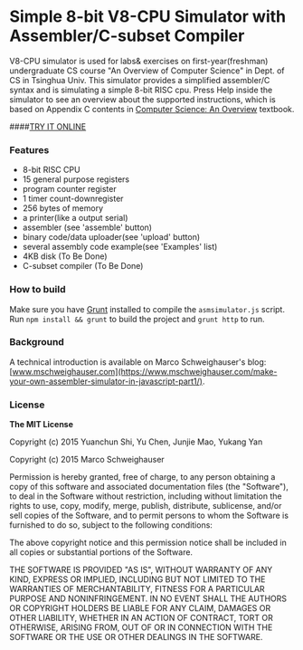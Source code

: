 # Simple 8-bit V8-CPU Simulator with Assembler/C-subset Compiler
V8-CPU simulator is used for labs& exercises on first-year(freshman) undergraduate CS course "An Overview of Computer Science" in Dept. of CS in Tsinghua Univ. This simulator provides a simplified assembler/C syntax and is simulating a simple 8-bit RISC cpu. Press Help inside the simulator to see an overview about the supported instructions, which is based on Appendix C contents in <a href="http://www.amazon.com/Computer-Science-Overview-12th-Edition/dp/0133760065" target="_blank">Computer Science: An Overview</a> textbook.

####<a href="http://v8..enight.me/" target="_blank">TRY IT ONLINE</a>

### Features
- 8-bit RISC CPU
- 15 general purpose registers
- program counter register
- 1 timer count-downregister
- 256 bytes of memory
- a printer(like a output serial)
- assembler (see 'assemble' button)
- binary code/data uploader(see 'upload' button)
- several assembly code example(see 'Examples' list)
- 4KB disk (To Be Done)
- C-subset compiler (To Be Done)

### How to build
Make sure you have <a href="http://www.gruntjs.com/" target="_blank">Grunt</a> installed to compile the `asmsimulator.js` script.
Run `npm install && grunt` to build the project and `grunt http` to run.

### Background
A technical introduction is available on Marco Schweighauser's blog: [www.mschweighauser.com](https://www.mschweighauser.com/make-your-own-assembler-simulator-in-javascript-part1/).

### License
**The MIT License**

Copyright (c) 2015 Yuanchun Shi, Yu Chen, Junjie Mao, Yukang Yan

Copyright (c) 2015 Marco Schweighauser

Permission is hereby granted, free of charge, to any person obtaining a copy of this software and associated documentation files (the "Software"), to deal in the Software without restriction, including without limitation the rights to use, copy, modify, merge, publish, distribute, sublicense, and/or sell copies of the Software, and to permit persons to whom the Software is furnished to do so, subject to the following conditions:

The above copyright notice and this permission notice shall be included in all copies or substantial portions of the Software.

THE SOFTWARE IS PROVIDED "AS IS", WITHOUT WARRANTY OF ANY KIND, EXPRESS OR IMPLIED, INCLUDING BUT NOT LIMITED TO THE WARRANTIES OF MERCHANTABILITY, FITNESS FOR A PARTICULAR PURPOSE AND NONINFRINGEMENT. IN NO EVENT SHALL THE AUTHORS OR COPYRIGHT HOLDERS BE LIABLE FOR ANY CLAIM, DAMAGES OR OTHER LIABILITY, WHETHER IN AN ACTION OF CONTRACT, TORT OR OTHERWISE, ARISING FROM, OUT OF OR IN CONNECTION WITH THE SOFTWARE OR THE USE OR OTHER DEALINGS IN THE SOFTWARE.
